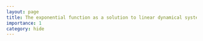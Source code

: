 ```yaml
---
layout: page
title: The exponential function as a solution to linear dynamical systems
importance: 1
category: hide
---
```



